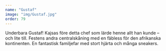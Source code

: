 ```yaml
---
name: "Gustaf"
image: "img/Gustaf.jpg"
order: 79
---
```

Underbara Gustaf! Kajsas före detta chef som lärde henne allt han kunde – och lite till. Festens andra centralskåning med en fäbless för den afrikanska kontinenten. En fantastisk familjefar med stort hjärta och många sneakers.
